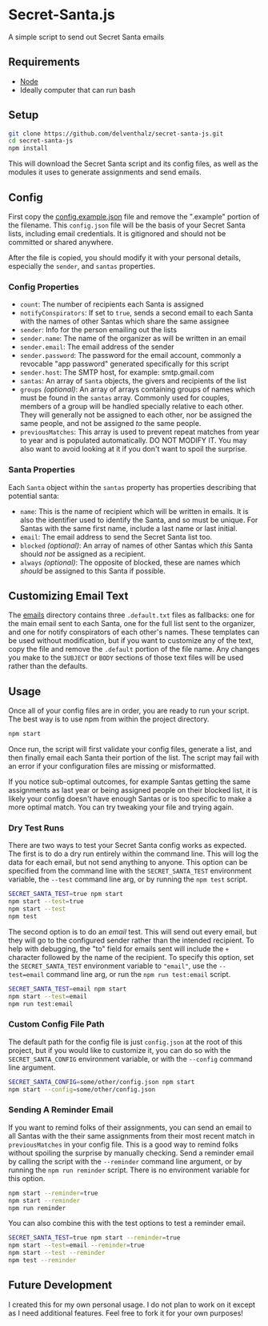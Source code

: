 # Secret-Santa.js

A simple script to send out Secret Santa emails

## Requirements

- [Node](https://nodejs.org/)
- Ideally computer that can run bash

## Setup

```bash
git clone https://github.com/delventhalz/secret-santa-js.git
cd secret-santa-js
npm install
```

This will download the Secret Santa script and its config files, as well as the
modules it uses to generate assignments and send emails.

## Config

First copy the [config.example.json](./config.example.json) file and remove the
".example" portion of the filename. This `config.json` file will be the basis
of your Secret Santa lists, including email credentials. It is gitignored and
should not be committed or shared anywhere.

After the file is copied, you should modify it with your personal details,
especially the `sender`, and `santas` properties.

### Config Properties

- `count`: The number of recipients each Santa is assigned
- `notifyConspirators`: If set to `true`, sends a second email to each Santa
  with the names of other Santas which share the same assignee
- `sender`: Info for the person emailing out the lists
- `sender.name`: The name of the organizer as will be written in an email
- `sender.email`: The email address of the sender
- `sender.password`: The password for the email account, commonly a revocable
  "app password" generated specifically for this script
- `sender.host`: The SMTP host, for example: smtp.gmail.com
- `santas`: An array of `Santa` objects, the givers and recipients of the list
- `groups` _(optional)_: An array of arrays containing groups of names which
  must be found in the `santas` array. Commonly used for couples, members of a
  group will be handled specially relative to each other. They will generally
  not be assigned to each other, nor be assigned the same people, and not be
  assigned _to_ the same people.
- `previousMatches`: This array is used to prevent repeat matches from year to
  year and is populated automatically. DO NOT MODIFY IT. You may also want to
  avoid looking at it if you don't want to spoil the surprise.

### Santa Properties

Each `Santa` object within the `santas` property has properties describing that
potential santa:

- `name`: This is the name of recipient which will be written in emails. It is
  also the identifier used to identify the Santa, and so must be unique. For
  Santas with the same first name, include a last name or last initial.
- `email`: The email address to send the Secret Santa list too.
- `blocked` _(optional)_: An array of names of other Santas which _this_ Santa
  should _not_ be assigned as a recipient.
- `always` _(optional)_: The opposite of blocked, these are names which _should_
  be assigned to this Santa if possible.

## Customizing Email Text

The [emails](./emails) directory contains three `.default.txt` files as
fallbacks: one for the main email sent to each Santa, one for the full list sent
to the organizer, and one for notify conspirators of each other's names. These
templates can be used without modification, but if you want to customize any of
the text, copy the file and remove the `.default` portion of the file name. Any
changes you make to the `SUBJECT` or `BODY` sections of those text files will be
used rather than the defaults.

## Usage

Once all of your config files are in order, you are ready to run your script.
The best way is to use npm from within the project directory.

```bash
npm start
```

Once run, the script will first validate your config files, generate a list,
and then finally email each Santa their portion of the list. The script may fail
with an error if your configuration files are missing or misformatted.

If you notice sub-optimal outcomes, for example Santas getting the same
assignments as last year or being assigned people on their blocked list, it is
likely your config doesn't have enough Santas or is too specific to make a more
optimal match. You can try tweaking your file and trying again.

### Dry Test Runs

There are two ways to test your Secret Santa config works as expected. The first
is to do a dry run entirely within the command line. This will log the data for
each email, but not send anything to anyone. This option can be specified from
the command line with the `SECRET_SANTA_TEST` environment variable, the `--test`
command line arg, or by running the `npm test` script.

```bash
SECRET_SANTA_TEST=true npm start
npm start --test=true
npm start --test
npm test
```

The second option is to do an _email_ test. This will send out every email, but
they will go to the configured sender rather than the intended recipient. To
help with debugging, the "to" field for emails sent will include the `+`
character followed by the name of the recipient. To specify this option, set the
`SECRET_SANTA_TEST` environment variable to `"email"`, use the `--test=email`
command line arg, or run the `npm run test:email` script.

```bash
SECRET_SANTA_TEST=email npm start
npm start --test=email
npm run test:email
```

### Custom Config File Path

The default path for the config file is just `config.json` at the root of this
project, but if you would like to customize it, you can do so with the
`SECRET_SANTA_CONFIG` environment variable, or with the `--config` command line
argument.

```bash
SECRET_SANTA_CONFIG=some/other/config.json npm start
npm start --config=some/other/config.json
```

### Sending A Reminder Email

If you want to remind folks of their assignments, you can send an email to all
Santas with the their same assignments from their most recent match in
`previousMatches` in your config file. This is a good way to remind folks
without spoiling the surprise by manually checking. Send a reminder email by
calling the script with the `--reminder` command line argument, or by running
the `npm run reminder` script. There is no environment variable for this option.

```bash
npm start --reminder=true
npm start --reminder
npm run reminder
```

You can also combine this with the test options to test a reminder email.

```bash
SECRET_SANTA_TEST=true npm start --reminder=true
npm start --test=email --reminder=true
npm start --test --reminder
npm test --reminder
```

## Future Development

I created this for my own personal usage. I do not plan to work on it except as
I need additional features. Feel free to fork it for your own purposes!
